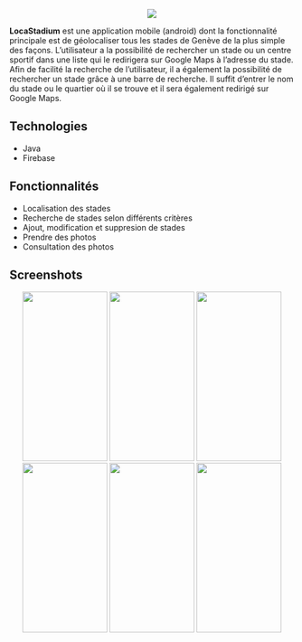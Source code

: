 <p align="center">
  <img src="https://user-images.githubusercontent.com/48489202/143305206-04ef9213-d99b-4e39-8c49-5fff5dac33b0.png">
</p>

**LocaStadium** est une application mobile (android) dont la fonctionnalité principale est de géolocaliser tous les stades de Genève de la plus simple des façons. L’utilisateur a la possibilité de rechercher un stade ou un centre sportif dans une liste qui le redirigera sur Google Maps à l’adresse du stade. Afin de facilité la recherche de l’utilisateur, il a également la possibilité de rechercher un stade grâce à une barre de recherche. Il suffit d’entrer le nom du stade ou le quartier où il se trouve et il sera également redirigé sur Google Maps.

## Technologies
* Java
* Firebase
	
## Fonctionnalités
* Localisation des stades
* Recherche de stades selon différents critères
* Ajout, modification et suppresion de stades
* Prendre des photos
* Consultation des photos

## Screenshots
<p align="center">
	<img width="150" height="300" src="https://user-images.githubusercontent.com/48489202/143312125-cde21f18-24c4-447e-9748-e14961e4fdb0.jpg">
	<img width="150" height="300" src="https://user-images.githubusercontent.com/48489202/143312185-6ff5e732-7064-4846-98d3-779cb22d60ed.jpg">
	<img width="150" height="300" src="https://user-images.githubusercontent.com/48489202/143312178-cc89b2aa-1ded-47e0-a7d1-cd244988fab3.jpg">
	<img width="150" height="300" src="https://user-images.githubusercontent.com/48489202/143312156-3f9fee8c-2c0b-484a-9674-630fa1ee7f2c.png">
	<img width="150" height="300" src="https://user-images.githubusercontent.com/48489202/143312166-bea856a8-982d-47f3-9cea-a003e1cd1a15.jpg">
	<img width="150" height="300" src="https://user-images.githubusercontent.com/48489202/143312143-e4e0018c-d812-4aa9-8538-a2879d35b4d1.jpg">
	
</p>
